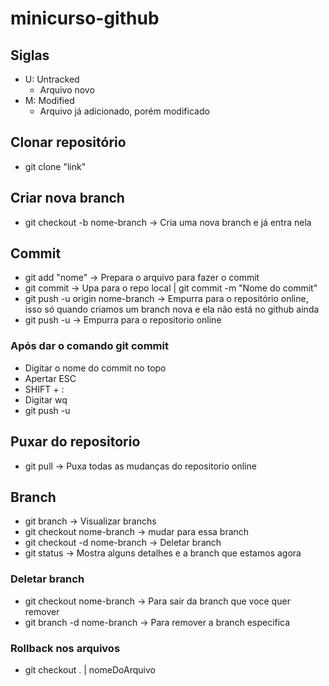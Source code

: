 # minicurso-github

## Siglas

- U: Untracked
  - Arquivo novo
- M: Modified
  - Arquivo já adicionado, porém modificado

## Clonar repositório

- git clone "link"

## Criar nova branch

- git checkout -b nome-branch → Cria uma nova branch e já entra nela

## Commit

- git add "nome" → Prepara o arquivo para fazer o commit
- git commit → Upa para o repo local | git commit -m "Nome do commit"
- git push -u origin nome-branch → Empurra para o repositório online, isso só quando criamos um branch nova e ela não está no github ainda
- git push -u → Empurra para o repositorio online

### Após dar o comando git commit

- Digitar o nome do commit no topo
- Apertar ESC
- SHIFT + :
- Digitar wq
- git push -u

## Puxar do repositorio

- git pull → Puxa todas as mudanças do repositorio online

## Branch

- git branch → Visualizar branchs
- git checkout nome-branch → mudar para essa branch
- git checkout -d nome-branch → Deletar branch
- git status → Mostra alguns detalhes e a branch que estamos agora

### Deletar branch

- git checkout nome-branch → Para sair da branch que voce quer remover
- git branch -d nome-branch → Para remover a branch especifica

### Rollback nos arquivos

- git checkout . | nomeDoArquivo
